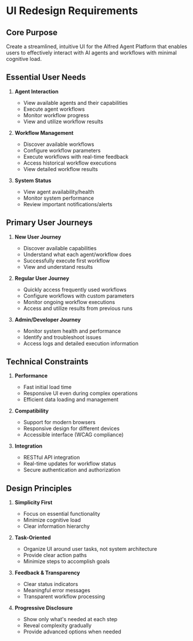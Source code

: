 # UI Redesign Requirements

## Core Purpose
Create a streamlined, intuitive UI for the Alfred Agent Platform that enables users to effectively interact with AI agents and workflows with minimal cognitive load.

## Essential User Needs

1. **Agent Interaction**
   - View available agents and their capabilities
   - Execute agent workflows
   - Monitor workflow progress
   - View and utilize workflow results

2. **Workflow Management**
   - Discover available workflows
   - Configure workflow parameters
   - Execute workflows with real-time feedback
   - Access historical workflow executions
   - View detailed workflow results

3. **System Status**
   - View agent availability/health
   - Monitor system performance
   - Review important notifications/alerts

## Primary User Journeys

1. **New User Journey**
   - Discover available capabilities
   - Understand what each agent/workflow does
   - Successfully execute first workflow
   - View and understand results

2. **Regular User Journey**
   - Quickly access frequently used workflows
   - Configure workflows with custom parameters
   - Monitor ongoing workflow executions
   - Access and utilize results from previous runs

3. **Admin/Developer Journey**
   - Monitor system health and performance
   - Identify and troubleshoot issues
   - Access logs and detailed execution information

## Technical Constraints

1. **Performance**
   - Fast initial load time
   - Responsive UI even during complex operations
   - Efficient data loading and management

2. **Compatibility**
   - Support for modern browsers
   - Responsive design for different devices
   - Accessible interface (WCAG compliance)

3. **Integration**
   - RESTful API integration
   - Real-time updates for workflow status
   - Secure authentication and authorization

## Design Principles

1. **Simplicity First**
   - Focus on essential functionality
   - Minimize cognitive load
   - Clear information hierarchy

2. **Task-Oriented**
   - Organize UI around user tasks, not system architecture
   - Provide clear action paths
   - Minimize steps to accomplish goals

3. **Feedback & Transparency**
   - Clear status indicators
   - Meaningful error messages
   - Transparent workflow processing

4. **Progressive Disclosure**
   - Show only what's needed at each step
   - Reveal complexity gradually
   - Provide advanced options when needed
